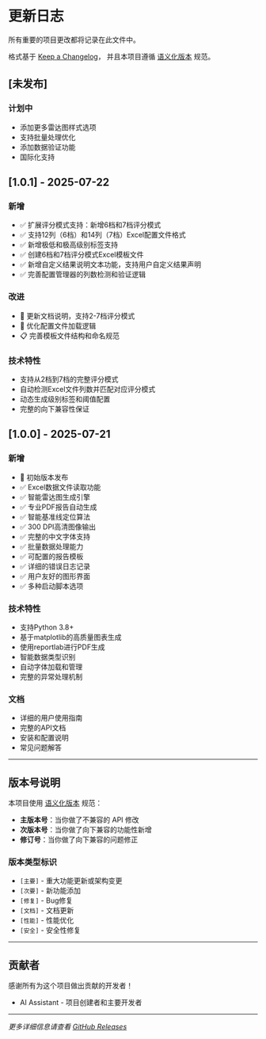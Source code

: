 # 更新日志

所有重要的项目更改都将记录在此文件中。

格式基于 [Keep a Changelog](https://keepachangelog.com/zh-CN/1.0.0/)，
并且本项目遵循 [语义化版本](https://semver.org/lang/zh-CN/) 规范。

## [未发布]

### 计划中
- 添加更多雷达图样式选项
- 支持批量处理优化
- 添加数据验证功能
- 国际化支持

## [1.0.1] - 2025-07-22

### 新增
- ✅ 扩展评分模式支持：新增6档和7档评分模式
- ✅ 支持12列（6档）和14列（7档）Excel配置文件格式
- ✅ 新增极低和极高级别标签支持
- ✅ 创建6档和7档评分模式Excel模板文件
- ✅ 新增自定义结果说明文本功能，支持用户自定义结果声明
- ✅ 完善配置管理器的列数检测和验证逻辑

### 改进
- 📝 更新文档说明，支持2-7档评分模式
- 🔧 优化配置文件加载逻辑
- 📋 完善模板文件结构和命名规范

### 技术特性
- 支持从2档到7档的完整评分模式
- 自动检测Excel文件列数并匹配对应评分模式
- 动态生成级别标签和阈值配置
- 完整的向下兼容性保证

## [1.0.0] - 2025-07-21

### 新增
- 🎉 初始版本发布
- ✅ Excel数据文件读取功能
- ✅ 智能雷达图生成引擎
- ✅ 专业PDF报告自动生成
- ✅ 智能基准线定位算法
- ✅ 300 DPI高清图像输出
- ✅ 完整的中文字体支持
- ✅ 批量数据处理能力
- ✅ 可配置的报告模板
- ✅ 详细的错误日志记录
- ✅ 用户友好的图形界面
- ✅ 多种启动脚本选项

### 技术特性
- 支持Python 3.8+
- 基于matplotlib的高质量图表生成
- 使用reportlab进行PDF生成
- 智能数据类型识别
- 自动字体加载和管理
- 完整的异常处理机制

### 文档
- 详细的用户使用指南
- 完整的API文档
- 安装和配置说明
- 常见问题解答

---

## 版本号说明

本项目使用 [语义化版本](https://semver.org/lang/zh-CN/) 规范：

- **主版本号**：当你做了不兼容的 API 修改
- **次版本号**：当你做了向下兼容的功能性新增
- **修订号**：当你做了向下兼容的问题修正

### 版本类型标识

- `[主要]` - 重大功能更新或架构变更
- `[次要]` - 新功能添加
- `[修复]` - Bug修复
- `[文档]` - 文档更新
- `[性能]` - 性能优化
- `[安全]` - 安全性修复

---

## 贡献者

感谢所有为这个项目做出贡献的开发者！

- AI Assistant - 项目创建者和主要开发者

---

*更多详细信息请查看 [GitHub Releases](https://github.com/your-username/psychological-test-report-generator/releases)*